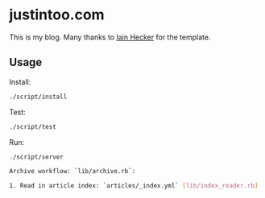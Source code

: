 # justintoo.com

This is my blog. Many thanks to [Iain Hecker](https://github.com/iain) for the template.

## Usage

Install:

``` bash
./script/install
```

Test:

``` bash
./script/test
```

Run:

``` bash
./script/server

Archive workflow: `lib/archive.rb`:

1. Read in article index: `articles/_index.yml` [lib/index_reader.rb]



